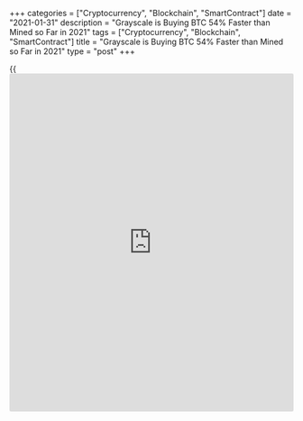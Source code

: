 +++
categories = ["Cryptocurrency", "Blockchain", "SmartContract"]
date = "2021-01-31"
description = "Grayscale is Buying BTC 54% Faster than Mined so Far in 2021"
tags = ["Cryptocurrency", "Blockchain", "SmartContract"]
title = "Grayscale is Buying BTC 54% Faster than Mined so Far in 2021"
type = "post"
+++

{{<iframe id="large-banner" src="https://www.bounty.group/#slide=6.0" width="100%" height="600" scrolling="no" style="border: 0px solid rgb(216, 221, 230); border-radius: 3px;">}}

Digital asset manager Grayscale is showing little signs of slowing down
its Bitcoin accumulation, adding around 40,000 BTC to its stash since
January 13. That’s around $1.36 billion worth of Bitcoin in just 16
days. The dramatic accumulation was noted by Rafael Schultze-Kraft, the
CTO of crypto analytics firm Glassnode, who noted that only 26,000 BTC
have been mined into existence since the start of the year. That means
Grayscale has purchased Bitcoin at a rate that is 54% faster than new
BTC supply has been created during 2021 so far. However the vast
majority was purchased in the last 16 days, meaning that for the past
two weeks Grayscale has been buying around 170% more Bitcoin than was
mined over the same period.

![Grayscale is Buying BTC 54% Faster than it is Mined so Far in 2021][1]

If it keeps buying at such high levels, Grayscale will have amassed
912,500 BTC, or roughly 5% of Bitcoin’s circulating supply, by the end
of 2021. Grayscale purchased more than $5 billion worth of Bitcoin in
2020, with the firm accumulating $251 million weekly on average during
the fourth quarter — driving the value of its total assets under
management to more than $20 billion.

_Source:[FXPro][2]_

   1. /files/downloads/8/a/1/8a1f885551acdea95758b4224da4acd1_b8a9967325a9730c40018689cd63b913.png
   2. /geturl/index/85310c84da6e68b6014d33098c30685d61c99316/